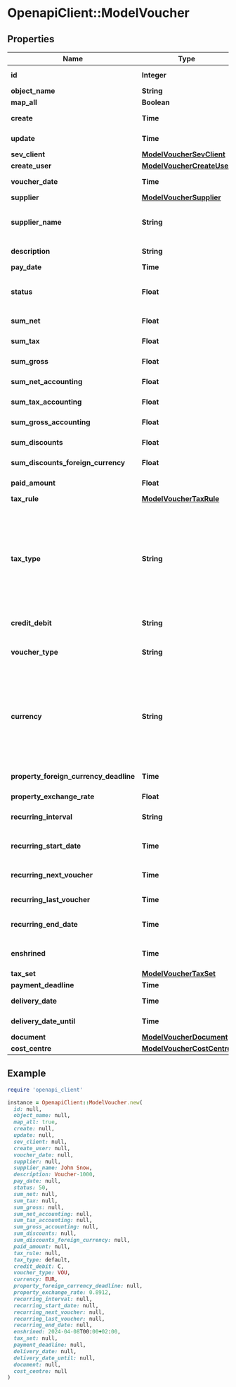 # OpenapiClient::ModelVoucher

## Properties

| Name | Type | Description | Notes |
| ---- | ---- | ----------- | ----- |
| **id** | **Integer** | The voucher id | [optional][readonly] |
| **object_name** | **String** | The voucher object name |  |
| **map_all** | **Boolean** |  |  |
| **create** | **Time** | Date of voucher creation | [optional][readonly] |
| **update** | **Time** | Date of last voucher update | [optional][readonly] |
| **sev_client** | [**ModelVoucherSevClient**](ModelVoucherSevClient.md) |  | [optional] |
| **create_user** | [**ModelVoucherCreateUser**](ModelVoucherCreateUser.md) |  | [optional] |
| **voucher_date** | **Time** | Needs to be provided as timestamp or dd.mm.yyyy | [optional] |
| **supplier** | [**ModelVoucherSupplier**](ModelVoucherSupplier.md) |  | [optional] |
| **supplier_name** | **String** | The supplier name.&lt;br&gt;       The value you provide here will determine what supplier name is shown for the voucher in case you did not provide a supplier. | [optional] |
| **description** | **String** | The description of the voucher. Essentially the voucher number. | [optional] |
| **pay_date** | **Time** | Needs to be timestamp or dd.mm.yyyy | [optional] |
| **status** | **Float** | Please have a look in       &lt;a href&#x3D;&#39;#tag/Voucher/Types-and-status-of-vouchers&#39;&gt;status of vouchers&lt;/a&gt;      to see what the different status codes mean |  |
| **sum_net** | **Float** | Net sum of the voucher | [optional][readonly] |
| **sum_tax** | **Float** | Tax sum of the voucher | [optional][readonly] |
| **sum_gross** | **Float** | Gross sum of the voucher | [optional][readonly] |
| **sum_net_accounting** | **Float** | Net accounting sum of the voucher. Is usually the same as sumNet | [optional][readonly] |
| **sum_tax_accounting** | **Float** | Tax accounting sum of the voucher. Is usually the same as sumTax | [optional][readonly] |
| **sum_gross_accounting** | **Float** | Gross accounting sum of the voucher. Is usually the same as sumGross | [optional][readonly] |
| **sum_discounts** | **Float** | Sum of all discounts in the voucher | [optional][readonly] |
| **sum_discounts_foreign_currency** | **Float** | Discounts sum of the voucher in the foreign currency | [optional][readonly] |
| **paid_amount** | **Float** | Amount which has already been paid for this voucher by the customer | [optional][readonly] |
| **tax_rule** | [**ModelVoucherTaxRule**](ModelVoucherTaxRule.md) |  |  |
| **tax_type** | **String** | **Use this in sevdesk-Update 1.0 (instead of taxRule).**  Tax type of the voucher. There are four tax types: 1. default - Umsatzsteuer ausweisen 2. eu - Steuerfreie innergemeinschaftliche Lieferung (Europäische Union) 3. noteu - Steuerschuldnerschaft des Leistungsempfängers (außerhalb EU, z. B. Schweiz) 4. custom - Using custom tax set 5. ss - Not subject to VAT according to §19 1 UStG Tax rates are heavily connected to the tax type used. |  |
| **credit_debit** | **String** | Defines if your voucher is a credit (C) or debit (D) |  |
| **voucher_type** | **String** | Type of the voucher. For more information on the different types, check       &lt;a href&#x3D;&#39;#tag/Voucher/Types-and-status-of-vouchers&#39;&gt;this&lt;/a&gt;   |  |
| **currency** | **String** | specifies which currency the voucher should have. Attention: If the currency differs from the default currency stored in the account, then either the \&quot;propertyForeignCurrencyDeadline\&quot; or \&quot;propertyExchangeRate\&quot; parameter must be specified. If both parameters are specified, then the \&quot;propertyForeignCurrencyDeadline\&quot; parameter is preferred | [optional] |
| **property_foreign_currency_deadline** | **Time** | Defines the exchange rate day and and then the exchange rate is set from sevdesk. Needs to be provided as timestamp or dd.mm.yyyy | [optional] |
| **property_exchange_rate** | **Float** | Defines the exchange rate | [optional] |
| **recurring_interval** | **String** | The DateInterval in which recurring vouchers are generated.&lt;br&gt;       Necessary attribute for all recurring vouchers. | [optional][readonly] |
| **recurring_start_date** | **Time** | The date when the recurring vouchers start being generated.&lt;br&gt;       Necessary attribute for all recurring vouchers. | [optional][readonly] |
| **recurring_next_voucher** | **Time** | The date when the next voucher should be generated.&lt;br&gt;       Necessary attribute for all recurring vouchers. | [optional][readonly] |
| **recurring_last_voucher** | **Time** | The date when the last voucher was generated. | [optional][readonly] |
| **recurring_end_date** | **Time** | The date when the recurring vouchers end being generated.&lt;br&gt;      Necessary attribute for all recurring vouchers. | [optional][readonly] |
| **enshrined** | **Time** | Enshrined vouchers cannot be changed. Can only be set via [Voucher/{voucherId}/enshrine](#tag/Voucher/operation/voucherEnshrine). This operation cannot be undone. | [optional][readonly] |
| **tax_set** | [**ModelVoucherTaxSet**](ModelVoucherTaxSet.md) |  | [optional] |
| **payment_deadline** | **Time** | Payment deadline of the voucher. | [optional] |
| **delivery_date** | **Time** | Needs to be provided as timestamp or dd.mm.yyyy | [optional] |
| **delivery_date_until** | **Time** | Needs to be provided as timestamp or dd.mm.yyyy | [optional] |
| **document** | [**ModelVoucherDocument**](ModelVoucherDocument.md) |  | [optional] |
| **cost_centre** | [**ModelVoucherCostCentre**](ModelVoucherCostCentre.md) |  | [optional] |

## Example

```ruby
require 'openapi_client'

instance = OpenapiClient::ModelVoucher.new(
  id: null,
  object_name: null,
  map_all: true,
  create: null,
  update: null,
  sev_client: null,
  create_user: null,
  voucher_date: null,
  supplier: null,
  supplier_name: John Snow,
  description: Voucher-1000,
  pay_date: null,
  status: 50,
  sum_net: null,
  sum_tax: null,
  sum_gross: null,
  sum_net_accounting: null,
  sum_tax_accounting: null,
  sum_gross_accounting: null,
  sum_discounts: null,
  sum_discounts_foreign_currency: null,
  paid_amount: null,
  tax_rule: null,
  tax_type: default,
  credit_debit: C,
  voucher_type: VOU,
  currency: EUR,
  property_foreign_currency_deadline: null,
  property_exchange_rate: 0.8912,
  recurring_interval: null,
  recurring_start_date: null,
  recurring_next_voucher: null,
  recurring_last_voucher: null,
  recurring_end_date: null,
  enshrined: 2024-04-08T00:00+02:00,
  tax_set: null,
  payment_deadline: null,
  delivery_date: null,
  delivery_date_until: null,
  document: null,
  cost_centre: null
)
```


